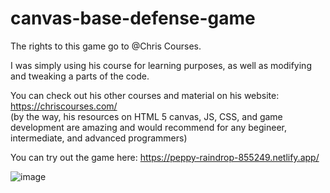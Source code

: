 # canvas-base-defense-game<br>
The rights to this game go to @Chris Courses.

I was simply using his course for learning purposes, as well as modifying and tweaking a parts of the code.

You can check out his other courses and material on his website: https://chriscourses.com/ <br>
(by the way, his resources on HTML 5 canvas, JS, CSS, and game development are amazing and would recommend for any begineer, intermediate, and advanced programmers)

You can try out the game here: https://peppy-raindrop-855249.netlify.app/

![image](https://user-images.githubusercontent.com/107896951/177020119-e9ddeb82-b223-4787-8178-3989f2db7ccd.png)






